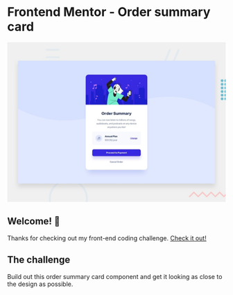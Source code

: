 # Frontend Mentor - Order summary card

![Design preview for the Order summary card coding challenge](./design/desktop-preview.jpg)

## Welcome! 👋

Thanks for checking out my front-end coding challenge.
[Check it out!](https://karse22.github.io/order-summary-component-frontEndMentor/)

## The challenge

Build out this order summary card component and get it looking as close to the design as possible.


